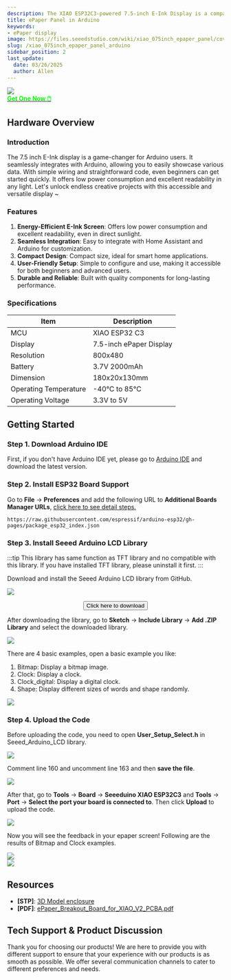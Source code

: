 ```yaml
---
description: The XIAO ESP32C3-powered 7.5-inch E-Ink Display is a compact, energy-efficient solution for showcasing data via Arduino. 
title: ePaper Panel in Arduino
keywords:
- ePaper display
image: https://files.seeedstudio.com/wiki/xiao_075inch_epaper_panel/cover2.webp
slug: /xiao_075inch_epaper_panel_arduino
sidebar_position: 2
last_update:
  date: 03/26/2025
  author: Allen
---
```


<div style={{textAlign:'center'}}><img src="https://files.seeedstudio.com/wiki/xiao_075inch_epaper_panel/cover2.png" style={{width:1000, height:'auto'}}/></div>

<div class="get_one_now_container" style={{textAlign: 'center'}}>
    <a class="get_one_now_item" href="https://www.seeedstudio.com/XIAO-7-5-ePaper-Panel-p-6416.html"><strong><span><font color={'FFFFFF'} size={"4"}> Get One Now 🖱️</font></span></strong>
    </a>
</div>

## Hardware Overview

### Introduction

The 7.5 inch E-Ink display is a game-changer for Arduino users. It seamlessly integrates with Arduino, allowing you to easily showcase various data. With simple wiring and straightforward code, even beginners can get started quickly. It offers low power consumption and excellent readability in any light. Let's unlock endless creative projects with this accessible and versatile display ~

### Features

1. **Energy-Efficient E-Ink Screen**: Offers low power consumption and excellent readability, even in direct sunlight.
2. **Seamless Integration**: Easy to integrate with Home Assistant and Arduino for customization.
3. **Compact Design**: Compact size, ideal for smart home applications.
4. **User-Friendly Setup**: Simple to configure and use, making it accessible for both beginners and advanced users.
5. **Durable and Reliable**: Built with quality components for long-lasting performance.


### Specifications
| Item | Description |
| --- | --- |
| MCU | XIAO ESP32 C3 |
| Display | 7.5-inch ePaper Display |
| Resolution | 800x480 |
| Battery | 3.7V 2000mAh |
| Dimension | 180x20x130mm |
| Operating Temperature | -40°C to 85°C |
| Operating Voltage | 3.3V to 5V |

## Getting Started

### Step 1. Download Arduino IDE

First, if you don't have Arduino IDE yet, please go to [Arduino IDE](https://www.arduino.cc/en/software) and download the latest version. 

### Step 2. Install ESP32 Board Support

Go to **File** -> **Preferences** and add the following URL to **Additional Boards Manager URLs**, [click here to see detail steps.](http://localhost:3000/XIAO_ESP32C3_Getting_Started/#software-setup)

```
https://raw.githubusercontent.com/espressif/arduino-esp32/gh-pages/package_esp32_index.json
```

### Step 3. Install Seeed Arduino LCD Library

:::tip
This library has same function as TFT library and no compatible with this library. If you have installed TFT library, please uninstall it first.
:::

Download and install the Seeed Arduino LCD library from GitHub.

<div style={{textAlign:'center'}}><img src="https://files.seeedstudio.com/wiki/xiao_075inch_epaper_panel/50.png" style={{width:800, height:'auto'}}/></div>  

<div align="center">
<a href="https://github.com/Seeed-Studio/Seeed_Arduino_LCD" target="_blank">
<p style={{textAlign: 'center'}}><button type="button" className="download" style={{backgroundColor: '#00A418', borderRadius: '8px', border: 'none', color: '#fff', padding: '12px 24px', textAlign: 'center', textDecoration: 'none', display: 'inline-block', fontSize: '16px', margin: '4px 2px', cursor: 'pointer'}}>Click here to download</button></p>
</a>
</div>

After downloading the library, go to **Sketch** -> **Include Library** -> **Add .ZIP Library** and select the downloaded library.

<div style={{textAlign:'center'}}><img src="https://files.seeedstudio.com/wiki/xiao_075inch_epaper_panel/51.png" style={{width:800, height:'auto'}}/></div>

There are 4 basic examples, open a basic example you like:
1. Bitmap: Display a bitmap image.
2. Clock: Display a clock.
3. Clock_digital: Display a digital clock.
4. Shape: Display different sizes of words and shape randomly.

<div style={{textAlign:'center'}}><img src="https://files.seeedstudio.com/wiki/xiao_075inch_epaper_panel/52.png" style={{width:800, height:'auto'}}/></div>

### Step 4. Upload the Code

Before uploading the code, you need to open **User_Setup_Select.h** in Seeed_Arduino_LCD library.

<div style={{textAlign:'center'}}><img src="https://files.seeedstudio.com/wiki/xiao_075inch_epaper_panel/53.png" style={{width:800, height:'auto'}}/></div>

Comment line 160 and uncomment line 163 and then **save the file**.

<div style={{textAlign:'center'}}><img src="https://files.seeedstudio.com/wiki/xiao_075inch_epaper_panel/54.png" style={{width:800, height:'auto'}}/></div>

After that, go to **Tools** -> **Board** -> **Seeeduino XIAO ESP32C3** and **Tools** -> **Port** -> **Select the port your board is connected to**. Then click **Upload** to upload the code.

<div style={{textAlign:'center'}}><img src="https://files.seeedstudio.com/wiki/xiao_075inch_epaper_panel/55.png" style={{width:800, height:'auto'}}/></div>

Now you will see the feedback in your epaper screen! Following are the results of Bitmap and Clock examples.

<div style={{textAlign:'center'}}><img src="https://files.seeedstudio.com/wiki/xiao_075inch_epaper_panel/56.png" style={{width:800, height:'auto'}}/></div>

<div style={{textAlign:'center'}}><img src="https://files.seeedstudio.com/wiki/xiao_075inch_epaper_panel/57.png" style={{width:800, height:'auto'}}/></div>

## Resources

- **[STP]**: [3D Model enclosure](https://files.seeedstudio.com/wiki/xiao_075inch_epaper_panel/3D_model.zip)
- **[PDF]**: [ePaper_Breakout_Board_for_XIAO_V2_PCBA.pdf](https://files.seeedstudio.com/wiki/xiao_075inch_epaper_panel/ePaper_Breakout_Board_for_XIAO_V2_PCBA.pdf)

## Tech Support & Product Discussion

Thank you for choosing our products! We are here to provide you with different support to ensure that your experience with our products is as smooth as possible. We offer several communication channels to cater to different preferences and needs.

<div class="button_tech_support_container">
<a href="https://forum.seeedstudio.com/" class="button_forum"></a>
<a href="https://www.seeedstudio.com/contacts" class="button_email"></a>
</div>

<div class="button_tech_support_container">
<a href="https://discord.gg/kpY74apCWj" class="button_discord"></a>
<a href="https://github.com/Seeed-Studio/wiki-documents/discussions/69" class="button_discussion"></a>
</div>
